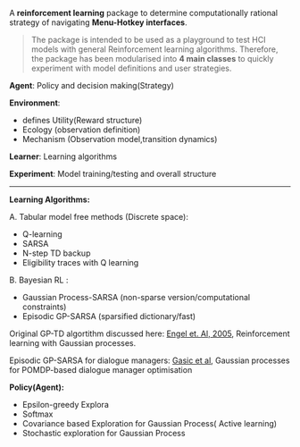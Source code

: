 A **reinforcement learning** package to determine computationally rational strategy of navigating **Menu-Hotkey interfaces**.  
> The package is intended to be used as a playground to test HCI models with general Reinforcement learning algorithms. Therefore, the package has been modularised into **4 main classes** to quickly experiment with model definitions and user strategies.  

**Agent**: Policy and decision making(Strategy)

**Environment**:
- defines Utility(Reward structure)
- Ecology (observation definition)
- Mechanism (Observation model,transition dynamics)

**Learner**: Learning algorithms 

**Experiment**: Model training/testing and overall structure 

---

**Learning Algorithms:**

A. Tabular model free methods (Discrete space):

- Q-learning
- SARSA
- N-step TD backup
- Eligibility traces with Q learning   

B. Bayesian RL :

- Gaussian Process-SARSA  (non-sparse version/computational constraints) 
- Episodic GP-SARSA 	      (sparsified dictionary/fast) 

Original GP-TD algortithm discussed here:  [Engel et. Al, 2005](http://citeseerx.ist.psu.edu/viewdoc/download?doi=10.1.1.81.6420&rep=rep1&type=pdf), Reinforcement learning with Gaussian processes.

Episodic GP-SARSA for dialogue managers: [Gasic et al](http://mi.eng.cam.ac.uk/~sjy/papers/gayo14.pdf), Gaussian processes for POMDP-based dialogue manager optimisation


**Policy(Agent):**
- Epsilon-greedy Explora
- Softmax 
- Covariance based Exploration for Gaussian Process( Active learning)
- Stochastic exploration for Gaussian Process 

